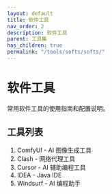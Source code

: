 ```yaml
---
layout: default
title: 软件工具
nav_order: 2
description: 软件工具
parent: 工具集
has_children: true
permalink: "/tools/softs/softs/"
---
```


# 软件工具

常用软件工具的使用指南和配置说明。

## 工具列表

1. ComfyUI - AI 图像生成工具
2. Clash - 网络代理工具
3. Cursor - AI 辅助编程工具
4. IDEA - Java IDE
5. Windsurf - AI 编程助手

